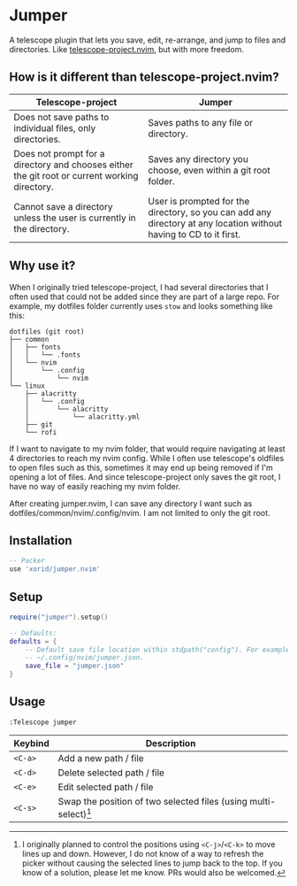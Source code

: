 # Jumper

A telescope plugin that lets you save, edit, re-arrange, and jump to files and directories. Like [telescope-project.nvim](https://github.com/nvim-telescope/telescope-project.nvim), but with more freedom.

## How is it different than telescope-project.nvim?

| Telescope-project                                                                             | Jumper                                                                                                             |
|-----------------------------------------------------------------------------------------------|--------------------------------------------------------------------------------------------------------------------|
| Does not save paths to individual files, only directories.                                    | Saves paths to any file or directory.                                                                              |
| Does not prompt for a directory and chooses either the git root or current working directory. | Saves any directory you choose, even within a git root folder.                                                     |
| Cannot save a directory unless the user is currently in the directory.                        | User is prompted for the directory, so you can add any directory at any location without having to CD to it first.

## Why use it?

When I originally tried telescope-project, I had several directories that I often used that could not be added since they are part of a large repo. For example, my dotfiles folder currently uses `stow` and looks something like this:

```
dotfiles (git root)
├── common
│   ├── fonts
│   │   └── .fonts
│   └── nvim
│       └── .config
│           └── nvim
└── linux
    ├── alacritty
    │   └── .config
    │       └── alacritty
    │           └── alacritty.yml
    ├── git
    └── rofi
```

If I want to navigate to my nvim folder, that would require navigating at least 4 directories to reach my nvim config. While I often use telescope's oldfiles to open files such as this, sometimes it may end up being removed if I'm opening a lot of files. And since telescope-project only saves the git root, I have no way of easily reaching my nvim folder.

After creating jumper.nvim, I can save any directory I want such as dotfiles/common/nvim/.config/nvim. I am not limited to only the git root.

## Installation

```lua
-- Packer
use 'xorid/jumper.nvim'
```

## Setup
```lua
require("jumper").setup()

-- Defaults:
defaults = {
	-- Default save file location within stdpath("config"). For example,
	-- ~/.config/nvim/jumper.json.
	save_file = "jumper.json"
}
```

## Usage

`:Telescope jumper`

| Keybind   | Description                                                      |
| --------- | -------------                                                    |
| `<C-a>`   | Add a new path / file                                            |
| `<C-d>`   | Delete selected path / file                                      |
| `<C-e>`   | Edit selected path / file                                        |
| `<C-s>`   | Swap the position of two selected files (using multi-select)[^1] |

[^1]: I originally planned to control the positions using `<C-j>`/`<C-k>` to move lines up and down. However, I do not know of a way to refresh the picker without causing the selected lines to jump back to the top. If you know of a solution, please let me know. PRs would also be welcomed.
